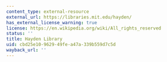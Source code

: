 ```yaml
---
content_type: external-resource
external_url: https://libraries.mit.edu/hayden/
has_external_license_warning: true
license: https://en.wikipedia.org/wiki/All_rights_reserved
status: ''
title: Hayden Library
uid: cbd25e10-9629-49fe-a47a-339b559d7c5d
wayback_url: ''
---
```

